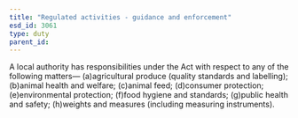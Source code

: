 ```yaml
---
title: "Regulated activities - guidance and enforcement"
esd_id: 3061
type: duty
parent_id:  
---
```


A local authority has responsibilities under the Act with respect to any of the following matters—
(a)agricultural produce (quality standards and labelling);
(b)animal health and welfare;
(c)animal feed;
(d)consumer protection;
(e)environmental protection;
(f)food hygiene and standards;
(g)public health and safety;
(h)weights and measures (including measuring instruments).

